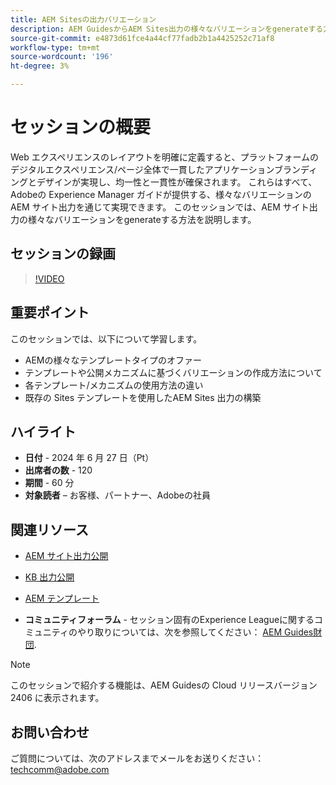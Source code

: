```yaml
---
title: AEM Sitesの出力バリエーション
description: AEM GuidesからAEM Sites出力の様々なバリエーションをgenerateする方法について説明します
source-git-commit: e4873d61fce4a44cf77fadb2b1a4425252c71af8
workflow-type: tm+mt
source-wordcount: '196'
ht-degree: 3%

---
```



# セッションの概要

Web エクスペリエンスのレイアウトを明確に定義すると、プラットフォームのデジタルエクスペリエンス/ページ全体で一貫したアプリケーションブランディングとデザインが実現し、均一性と一貫性が確保されます。
これらはすべて、Adobeの Experience Manager ガイドが提供する、様々なバリエーションのAEM サイト出力を通じて実現できます。
このセッションでは、AEM サイト出力の様々なバリエーションをgenerateする方法を説明します。

## セッションの録画

>[!VIDEO](https://video.tv.adobe.com/v/3430649/)

## 重要ポイント

このセッションでは、以下について学習します。

- AEMの様々なテンプレートタイプのオファー
- テンプレートや公開メカニズムに基づくバリエーションの作成方法について
- 各テンプレート/メカニズムの使用方法の違い
- 既存の Sites テンプレートを使用したAEM Sites 出力の構築

## ハイライト

- **日付** - 2024 年 6 月 27 日（Pt）
- **出席者の数** - 120
- **期間** - 60 分
- **対象読者**  – お客様、パートナー、Adobeの社員

## 関連リソース


- [AEM サイト出力公開](https://experienceleague.adobe.com/en/docs/experience-manager-guides/using/user-guide/output-gen/output-presets-aemg/generate-output-aem-site#:~:text=To%20open%20output%20presets%20for,configurations%2C%20and%20then%20click%20Save.)

- [KB 出力公開](https://experienceleague.adobe.com/en/docs/experience-manager-guides/using/user-guide/output-gen/output-presets-aemg/generate-output-knowledge-base)

- [AEM テンプレート](https://experienceleague.adobe.com/ja/docs/experience-manager-65/content/implementing/developing/platform/templates/templates)

- **コミュニティフォーラム** - セッション固有のExperience Leagueに関するコミュニティのやり取りについては、次を参照してください： [AEM Guides財団](https://experienceleaguecommunities.adobe.com/t5/experience-manager-guides/bd-p/xml-documentation-discussions).

>[!NOTE]
>
> このセッションで紹介する機能は、AEM Guidesの Cloud リリースバージョン 2406 に表示されます。

## お問い合わせ

ご質問については、次のアドレスまでメールをお送りください： <techcomm@adobe.com>
